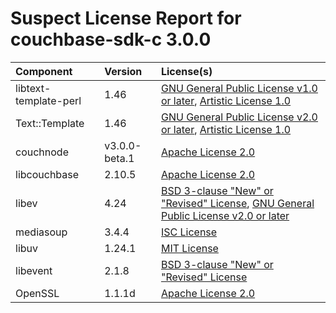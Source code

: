 
Suspect License Report for couchbase-sdk-c 3.0.0
================================================

|Component|Version|License(s)|
| :--- | :--- | :--- |
|libtext-template-perl|1.46|[GNU General Public License v1.0 or later](../../license-data/9c5d96e4-5639-4ea9-b17c-dcce18ca7930.txt), [Artistic License 1.0](../../license-data/0b9a55a6-7ff1-43ab-b9c7-2c7c7e8f35be.txt)|
|Text::Template|1.46|[GNU General Public License v2.0 or later](../../license-data/39692bc6-4d1c-4466-a02c-fa6f21170587.txt), [Artistic License 1.0](../../license-data/0b9a55a6-7ff1-43ab-b9c7-2c7c7e8f35be.txt)|
|couchnode|v3.0.0-beta.1|[Apache License 2.0](../../license-data/7cae335f-1193-421e-92f1-8802b4243e93.txt)|
|libcouchbase|2.10.5|[Apache License 2.0](../../license-data/7cae335f-1193-421e-92f1-8802b4243e93.txt)|
|libev|4.24|[BSD 3-clause "New" or "Revised" License](../../license-data/3d238144-44e6-450e-b523-3defbdaed9dc.txt), [GNU General Public License v2.0 or later](../../license-data/39692bc6-4d1c-4466-a02c-fa6f21170587.txt)|
|mediasoup|3.4.4|[ISC License](../../license-data/14b0b50b-acd2-4fc8-ac65-3b15f9e58260.txt)|
|libuv|1.24.1|[MIT License](../../license-data/ad705c59-6893-4980-bdbf-0837f1823cc4.txt)|
|libevent|2.1.8|[BSD 3-clause "New" or "Revised" License](../../license-data/3d238144-44e6-450e-b523-3defbdaed9dc.txt)|
|OpenSSL|1.1.1d|[Apache License 2.0](../../license-data/7cae335f-1193-421e-92f1-8802b4243e93.txt)|
